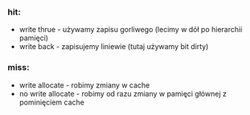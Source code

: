 ### hit:
* write thrue - używamy zapisu gorliwego (lecimy w dół po hierarchii pamięci)
* write back - zapisujemy liniewie (tutaj używamy bit dirty)

### miss:
* write allocate - robimy zmiany w cache
* no write allocate - robimy od razu zmiany w pamięci głównej z pominięciem cache 

